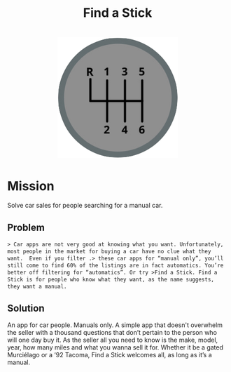<h1 align="center">Find a Stick</h1>
<span height=50px></span>
<h1 align="center"><img width=275px height=275px src="images/logo_original-trimmy.png"/></h1>

# Mission

Solve car sales for people searching for a manual car.

## Problem

    > Car apps are not very good at knowing what you want. Unfortunately, most people in the market for buying a car have no clue what they want.  Even if you filter .> these car apps for “manual only”, you’ll still come to find 60% of the listings are in fact automatics. You’re better off filtering for “automatics”. Or try >Find a Stick. Find a Stick is for people who know what they want, as the name suggests, they want a manual.

## Solution

An app for car people. Manuals only. A simple app that doesn't overwhelm the seller with a thousand questions that don’t pertain to the person who will one day buy it. As the seller all you need to know is the make, model, year, how many miles and what you wanna sell it for. Whether it be a gated Murciélago or a ‘92 Tacoma, Find a Stick welcomes all, as long as it’s a manual.

